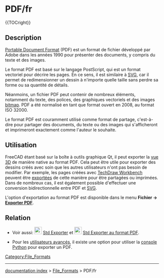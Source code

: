 # PDF/fr
{{TOCright}}

## Description

[Portable Document Format](https://en.wikipedia.org/wiki/PDF) (PDF) est un format de fichier développé par Adobe dans les années 1990 pour présenter des documents, y compris du texte et des images.

Le format PDF est basé sur le langage PostScript, qui est un format vectoriel pour décrire les pages. En ce sens, il est similaire à [SVG](SVG/fr.md), car il permet de redimensionner un dessin à n'importe quelle taille sans perdre sa forme ou sa quantité de détails.

Néanmoins, un fichier PDF peut contenir de nombreux éléments, notamment du texte, des polices, des graphiques vectoriels et des images [bitmap](bitmap/fr.md). PDF a été normalisé en tant que format ouvert en 2008, au format ISO 32000.

Le format PDF est couramment utilisé comme format de partage, c'est-à-dire pour partager des documents, du texte ou des images qui s\'afficheront et imprimeront exactement comme l\'auteur le souhaite.

## Utilisation

FreeCAD étant basé sur la boîte à outils graphique Qt, il peut exporter la [vue 3D](3D_view/fr.md) de manière native au format PDF. Cela peut être utile pour exporter des dessins créés avec soin que les autres utilisateurs n\'ont pas besoin de modifier. Par exemple, les pages créées avec [TechDraw Workbench](TechDraw_Workbench/fr.md) peuvent être [exportées](Std_Export/fr.md) de cette manière pour être partagées ou imprimées. Dans de nombreux cas, il est également possible d\'effectuer une conversion bidirectionnelle entre PDF et [SVG](SVG/fr.md).

L\'option d\'exportation au format PDF est disponible dans le menu **Fichier → [Exporter PDF](Std_Export/fr.md)**.

## Relation

-   Voir aussi: <img alt="" src=images/Std_Export.svg  style="width:24px;"> [Std Exporter](Std_Export/fr.md) et <img alt="" src=images/Std_PrintPdf.svg  style="width:24px;"> [Std Exporter au format PDF](Std_PrintPdf/fr.md).

-   Pour les [utilisateurs avancés](Power_users_hub/fr.md), il existe une option pour utiliser la [console Python](Python_console/fr.md) pour exporter un PDF.




[Category:File\_Formats](Category:File_Formats.md)

---
[documentation index](../README.md) > [File_Formats](Category:File_Formats.md) > PDF/fr
